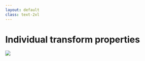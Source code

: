 ```yaml
---
layout: default
class: text-2xl
---
```


# Individual transform properties

<img src="/images/transform-02.png" class="h-90 m-auto" />
